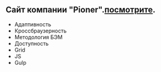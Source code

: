 ## Cайт компании "Pioner".[посмотрите]( ).
- Адаптивность
- Кроссбраузерность
- Методология БЭМ
- Доступность
- Grid
- JS
- Gulp
  

 
